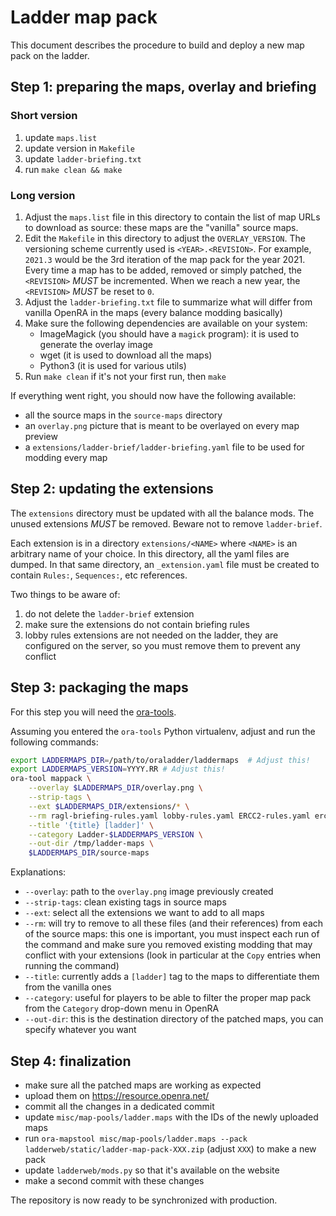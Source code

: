 # Ladder map pack

This document describes the procedure to build and deploy a new map pack on the
ladder.


## Step 1: preparing the maps, overlay and briefing

### Short version

1. update `maps.list`
2. update version in `Makefile`
3. update `ladder-briefing.txt`
4. run `make clean && make`

### Long version

1. Adjust the `maps.list` file in this directory to contain the list of map
   URLs to download as source: these maps are the "vanilla" source maps.
2. Edit the `Makefile` in this directory to adjust the `OVERLAY_VERSION`. The
   versioning scheme currently used is `<YEAR>.<REVISION>`. For example,
   `2021.3` would be the 3rd iteration of the map pack for the year 2021. Every
   time a map has to be added, removed or simply patched, the `<REVISION>`
   *MUST* be incremented. When we reach a new year, the `<REVISION>` *MUST* be
   reset to `0`.
3. Adjust the `ladder-briefing.txt` file to summarize what will differ from
   vanilla OpenRA in the maps (every balance modding basically)
4. Make sure the following dependencies are available on your system:
    - ImageMagick (you should have a `magick` program): it is used to generate
      the overlay image
    - wget (it is used to download all the maps)
    - Python3 (it is used for various utils)
5. Run `make clean` if it's not your first run, then `make`

If everything went right, you should now have the following available:
- all the source maps in the `source-maps` directory
- an `overlay.png` picture that is meant to be overlayed on every map preview
- a `extensions/ladder-brief/ladder-briefing.yaml` file to be used for modding
  every map


## Step 2: updating the extensions

The `extensions` directory must be updated with all the balance mods. The
unused extensions *MUST* be removed. Beware not to remove `ladder-brief`.

Each extension is in a directory `extensions/<NAME>` where `<NAME>` is an
arbitrary name of your choice. In this directory, all the yaml files are
dumped. In that same directory, an `_extension.yaml` file must be created to
contain `Rules:`, `Sequences:`, etc references.

Two things to be aware of:

1. do not delete the `ladder-brief` extension
2. make sure the extensions do not contain briefing rules
3. lobby rules extensions are not needed on the ladder, they are configured on
   the server, so you must remove them to prevent any conflict


## Step 3: packaging the maps

For this step you will need the [ora-tools](https://github.com/ubitux/oratools).

Assuming you entered the `ora-tools` Python virtualenv, adjust and run the
following commands:

```sh
export LADDERMAPS_DIR=/path/to/oraladder/laddermaps  # Adjust this!
export LADDERMAPS_VERSION=YYYY.RR # Adjust this!
ora-tool mappack \
    --overlay $LADDERMAPS_DIR/overlay.png \
    --strip-tags \
    --ext $LADDERMAPS_DIR/extensions/* \
    --rm ragl-briefing-rules.yaml lobby-rules.yaml ERCC2-rules.yaml ercc2-rules.yaml ERCC2-sequences.yaml ercc2-sequences.yaml ragl-balance.yaml ragl-briefing.yaml ragl-weapons.yaml ERCC21andBCC-rules.yaml briefing.yaml briefing-rules.yaml bain2-rules.yaml bain2-weapons.yaml ragl-actor-rules.yaml ragl-actor-sequences.yaml ragl-balance-rules.yaml tox_sign.shp .DS_Store harv-flipped_top.shp ref-anim.shp ref-bot.shp ref-top.shp \
    --title '{title} [ladder]' \
    --category Ladder-$LADDERMAPS_VERSION \
    --out-dir /tmp/ladder-maps \
    $LADDERMAPS_DIR/source-maps
```

Explanations:

- `--overlay`: path to the `overlay.png` image previously created
- `--strip-tags`: clean existing tags in source maps
- `--ext`: select all the extensions we want to add to all maps
- `--rm`: will try to remove to all these files (and their references) from
  each of the source maps: this one is important, you must inspect each run of
  the command and make sure you removed existing modding that may conflict with
  your extensions (look in particular at the `Copy` entries when running the
  command)
- `--title`: currently adds a `[ladder]` tag to the maps to differentiate them
  from the vanilla ones
- `--category`: useful for players to be able to filter the proper map pack
  from the `Category` drop-down menu in OpenRA
- `--out-dir`: this is the destination directory of the patched maps, you can
  specify whatever you want


## Step 4: finalization

- make sure all the patched maps are working as expected
- upload them on https://resource.openra.net/
- commit all the changes in a dedicated commit
- update `misc/map-pools/ladder.maps` with the IDs of the newly uploaded maps
- run `ora-mapstool misc/map-pools/ladder.maps --pack
  ladderweb/static/ladder-map-pack-XXX.zip` (adjust `XXX`) to make a new pack
- update `ladderweb/mods.py` so that it's available on the website
- make a second commit with these changes

The repository is now ready to be synchronized with production.
